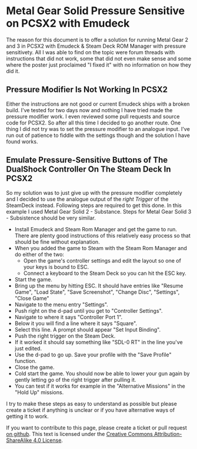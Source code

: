 # Metal Gear Solid Pressure Sensitive on PCSX2 with Emudeck
The reason for this document is to offer a solution for running Metal Gear 2 and 3 in PCSX2 with Emudeck & Steam Deck ROM Manager with pressure sensitivety.
All I was able to find on the topic were forum threads with instructions that did not work, some that did not even make sense and some where the poster just proclaimed "I fixed it" with no information on how they did it.
## Pressure Modifier Is Not Working In PCSX2
Either the instructions are not good or current Emudeck ships with a broken build. I've tested for two days now and nothing I have tried made the pressure modifier work.
I even reviewed some pull requests and source code for PCSX2. So after all this time I decided to go another route.
One thing I did not try was to set the pressure modifier to an analogue input. I've run out of patience to fiddle with the settings though and the solution I have found works.
## Emulate Pressure-Sensitive Buttons of The DualShock Controller On The Steam Deck In PCSX2
So my solution was to just give up with the pressure modifier completely and I decided to use the analogue output of the *right Trigger* of the SteamDeck instead.
Following steps are required to get this done. In this example I used Metal Gear Solid 2 - Substance. Steps for Metal Gear Solid 3 - Subsistence should be very similar.
- Install Emudeck and Steam Rom Manager and get the game to run. There are plenty good instructions of this relatively easy process so that should be fine without explanation.
- When you added the game to Steam with the Steam Rom Manager and do either of the two:
  - Open the game's controller settings and edit the layout so one of your keys is bound to ESC.
  - Connect a keyboard to the Steam Deck so you can hit the ESC key.
- Start the game.
- Bring up the menu by hitting ESC. It should have entries like "Resume Game", "Load State", "Save Screenshot", "Change Disc", "Settings", "Close Game"
- Navigate to the menu entry "Settings".
- Push right on the d-pad until you get to "Controller Settings".
- Navigate to where it says "Controller Port 1".
- Below it you will find a line where it says "Square".
- Select this line. A prompt should appear "Set Input Binding".
- Push the right trigger on the Steam Deck.
- If it worked it should say something like "SDL-0 RT" in the line you've just edited.
- Use the d-pad to go up. Save your profile with the "Save Profile" function.
- Close the game.
- Cold start the game. You should now be able to lower your gun again by gently letting go of the right trigger after pulling it.
- You can test if it works for example in the "Alternative Missions" in the "Hold Up" missions.

I try to make these steps as easy to understand as possible but please create a ticket if anything is unclear or if you have alternative ways of getting it to work.

If you want to contribute to this page, please create a ticket or pull request [on github](https://github.com/hhirsch/emu-deck-metal-gear).
This text is licensed under the [Creative Commons Attribution-ShareAlike 4.0 License](https://creativecommons.org/licenses/by-sa/4.0/).

